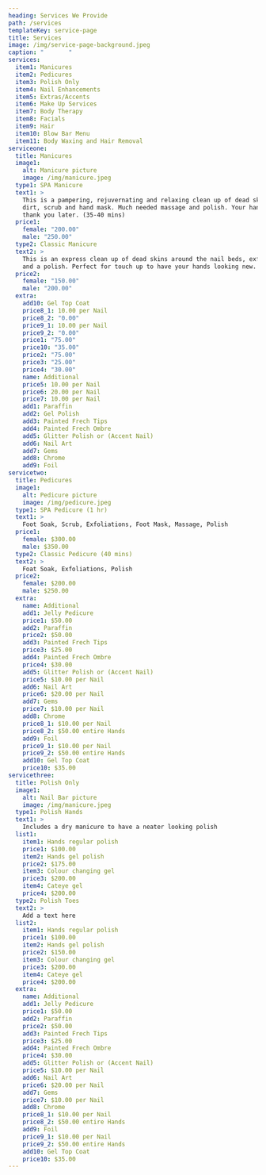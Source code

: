 ```yaml
---
heading: Services We Provide
path: /services
templateKey: service-page
title: Services
image: /img/service-page-background.jpeg
caption: "       "
services:
  item1: Manicures
  item2: Pedicures
  item3: Polish Only
  item4: Nail Enhancements
  item5: Extras/Accents
  item6: Make Up Services
  item7: Body Therapy
  item8: Facials
  item9: Hair
  item10: Blow Bar Menu
  item11: Body Waxing and Hair Removal
serviceone:
  title: Manicures
  image1:
    alt: Manicure picture
    image: /img/manicure.jpeg
  type1: SPA Manicure
  text1: >
    This is a pampering, rejuvernating and relaxing clean up of dead skins,
    dirt, scrub and hand mask. Much needed massage and polish. Your hands will
    thank you later. (35-40 mins)
  price1:
    female: "200.00"
    male: "250.00"
  type2: Classic Manicure
  text2: >
    This is an express clean up of dead skins around the nail beds, exfoliation
    and a polish. Perfect for touch up to have your hands looking new.
  price2:
    female: "150.00"
    male: "200.00"
  extra:
    add10: Gel Top Coat
    price8_1: 10.00 per Nail
    price8_2: "0.00"
    price9_1: 10.00 per Nail
    price9_2: "0.00"
    price1: "75.00"
    price10: "35.00"
    price2: "75.00"
    price3: "25.00"
    price4: "30.00"
    name: Additional
    price5: 10.00 per Nail
    price6: 20.00 per Nail
    price7: 10.00 per Nail
    add1: Paraffin
    add2: Gel Polish
    add3: Painted Frech Tips
    add4: Painted Frech Ombre
    add5: Glitter Polish or (Accent Nail)
    add6: Nail Art
    add7: Gems
    add8: Chrome
    add9: Foil
servicetwo:
  title: Pedicures
  image1:
    alt: Pedicure picture
    image: /img/pedicure.jpeg
  type1: SPA Pedicure (1 hr)
  text1: >
    Foot Soak, Scrub, Exfoliations, Foot Mask, Massage, Polish
  price1:
    female: $300.00
    male: $350.00
  type2: Classic Pedicure (40 mins)
  text2: >
    Foat Soak, Exfoliations, Polish
  price2:
    female: $200.00
    male: $250.00
  extra:
    name: Additional
    add1: Jelly Pedicure
    price1: $50.00
    add2: Paraffin
    price2: $50.00
    add3: Painted Frech Tips
    price3: $25.00
    add4: Painted Frech Ombre
    price4: $30.00
    add5: Glitter Polish or (Accent Nail)
    price5: $10.00 per Nail
    add6: Nail Art
    price6: $20.00 per Nail
    add7: Gems
    price7: $10.00 per Nail
    add8: Chrome
    price8_1: $10.00 per Nail
    price8_2: $50.00 entire Hands
    add9: Foil
    price9_1: $10.00 per Nail
    price9_2: $50.00 entire Hands
    add10: Gel Top Coat
    price10: $35.00 
servicethree:
  title: Polish Only
  image1:
    alt: Nail Bar picture
    image: /img/manicure.jpeg
  type1: Polish Hands
  text1: >
    Includes a dry manicure to have a neater looking polish
  list1:
    item1: Hands regular polish
    price1: $100.00
    item2: Hands gel polish
    price2: $175.00
    item3: Colour changing gel
    price3: $200.00
    item4: Cateye gel
    price4: $200.00
  type2: Polish Toes
  text2: >
    Add a text here
  list2:
    item1: Hands regular polish
    price1: $100.00
    item2: Hands gel polish
    price2: $150.00
    item3: Colour changing gel
    price3: $200.00
    item4: Cateye gel
    price4: $200.00
  extra:
    name: Additional
    add1: Jelly Pedicure
    price1: $50.00
    add2: Paraffin
    price2: $50.00
    add3: Painted Frech Tips
    price3: $25.00
    add4: Painted Frech Ombre
    price4: $30.00
    add5: Glitter Polish or (Accent Nail)
    price5: $10.00 per Nail
    add6: Nail Art
    price6: $20.00 per Nail
    add7: Gems
    price7: $10.00 per Nail
    add8: Chrome
    price8_1: $10.00 per Nail
    price8_2: $50.00 entire Hands
    add9: Foil
    price9_1: $10.00 per Nail
    price9_2: $50.00 entire Hands
    add10: Gel Top Coat
    price10: $35.00
---
```

